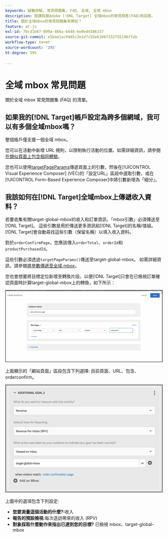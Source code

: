 ```yaml
---
keywords: 疑難排解, 常見問題集, FAQ, 全域, 全域 mbox
description: 閱讀有關Adobe [!DNL Target] 全域mbox的常見問答(FAQ)和回答。
title: 關於全域mbox的常見問題集有哪些？
feature: at.js
exl-id: 7bcd1b67-809a-466a-b648-6e0e44386157
source-git-commit: e5bae1ac9485c3e1d7c55e6386f332755196ffab
workflow-type: tm+mt
source-wordcount: '295'
ht-degree: 39%

---
```


# 全域 mbox 常見問題

關於全域 mbox 常見問題集 (FAQ) 的清單。

## 如果我的[!DNL Target]帳戶設定為跨多個網域，我可以有多個全域mbox嗎？

整個帳戶僅支援一個全域 mbox。

您可以在活動中新增 URL 規則，以限制執行活動的位置。如需詳細資訊，請參閱[在類似頁面上包含相同體驗](https://experienceleague.adobe.com/docs/target/using/experiences/vec/temtest.html)。

您也可以使用[targetPageParams](/help/dev/implement/client-side/atjs/atjs-functions/targetpageparams.md)傳遞頁面上的引數，然後在[!UICONTROL Visual Experience Composer] (VEC)的「設定URL」區段中選取引數，或在[!UICONTROL Form-Based Experience Composer]中將引數新增為「細分」。

## 我該如何在[!DNL Target]全域mbox上傳遞收入資料？

若要收集有關target-global-mbox的收入和訂單資訊，「mbox引數」必須傳送至[!DNL Target]。 這些引數是用於傳送更多資訊給[!DNL Target]的名稱/值組。 [!DNL Target]會自動尋找這些引數（保留名稱）以填入收入資料。

對於`orderConfirmPage`，您應該傳入`orderTotal`、`orderId`和`productPurchasedId`。

這些引數必須透過`targetPageParams()`傳送至target-global-mbox。 如需詳細資訊，請參閱[將參數傳遞至全域 mbox](/help/dev/implement/client-side/atjs/global-mbox/pass-parameters-to-global-mbox.md)。

您也會想要將目標定位新增至轉換片段，以便[!DNL Target]只會在已檢視訂單確認頁面時計算target-global-mbox上的轉換，如下所示：

![替代影像](assets/revenue1.png)

上面顯示的「網站頁面」區段包含下列選擇: 目前頁面、URL、包含、orderconfirm。

![替代影像](assets/revenue2.png)

上圖中的選項包含下列設定:

* **您要測量這個活動的什麼?:**&#x200B;收入
* **報告的預設檢視:**&#x200B;每次造訪帶來的收入 (RPV)
* **對象採取什麼動作來指出已達到您的目標?** 已檢視 mbox、target-global-mbox
